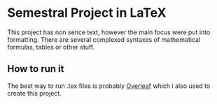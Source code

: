 # Semestral Project in LaTeX
This project has non sence text, however the main focus were put into formatting.
There are several complexed syntaxes of mathematical formulas, tables or other stuff.

## How to run it
The best way to run .tex files is probably [Overleaf](https://www.overleaf.com/) which i also used to create this project.

